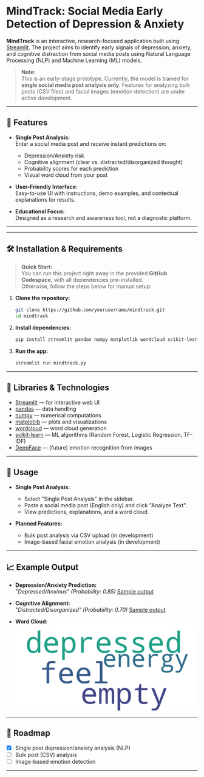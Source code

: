 # MindTrack: Social Media Early Detection of Depression & Anxiety

**MindTrack** is an interactive, research-focused application built using [Streamlit](https://streamlit.io/). The project aims to identify early signals of depression, anxiety, and cognitive distraction from social media posts using Natural Language Processing (NLP) and Machine Learning (ML) models.

> **Note:**  
> This is an early-stage prototype. Currently, the model is trained for **single social media post analysis only**. Features for analyzing bulk posts (CSV files) and facial images (emotion detection) are under active development.

---

## 🚀 Features

- **Single Post Analysis:**  
  Enter a social media post and receive instant predictions on:
  - Depression/Anxiety risk
  - Cognitive alignment (clear vs. distracted/disorganized thought)
  - Probability scores for each prediction
  - Visual word cloud from your post

- **User-Friendly Interface:**  
  Easy-to-use UI with instructions, demo examples, and contextual explanations for results.

- **Educational Focus:**  
  Designed as a research and awareness tool, not a diagnostic platform.

---


---

## 🛠️ Installation & Requirements

> **Quick Start:**  
> You can run this project right away in the provided **GitHub Codespace**, with all dependencies pre-installed.  
> Otherwise, follow the steps below for manual setup:

1. **Clone the repository:**
    ```bash
    git clone https://github.com/yourusername/mindtrack.git
    cd mindtrack
    ```

2. **Install dependencies:**
    ```bash
    pip install streamlit pandas numpy matplotlib wordcloud scikit-learn deepface
    ```

3. **Run the app:**
    ```bash
    streamlit run mindtrack.py
    ```

---

## 🧰 Libraries & Technologies

- [Streamlit](https://streamlit.io/) — for interactive web UI
- [pandas](https://pandas.pydata.org/) — data handling
- [numpy](https://numpy.org/) — numerical computations
- [matplotlib](https://matplotlib.org/) — plots and visualizations
- [wordcloud](https://github.com/amueller/word_cloud) — word cloud generation
- [scikit-learn](https://scikit-learn.org/) — ML algorithms (Random Forest, Logistic Regression, TF-IDF)
- [DeepFace](https://github.com/serengil/deepface) — (future) emotion recognition from images

---

## 📝 Usage

- **Single Post Analysis:**
  - Select "Single Post Analysis" in the sidebar.
  - Paste a social media post (English only) and click "Analyze Text".
  - View predictions, explanations, and a word cloud.

- **Planned Features:**
  - Bulk post analysis via CSV upload (in development)
  - Image-based facial emotion analysis (in development)

---

## 📈 Example Output

- **Depression/Anxiety Prediction:**  
  _"Depressed/Anxious" (Probability: 0.85)_
  [Sample output](output1.png)

- **Cognitive Alignment:**  
  _"Distracted/Disorganized" (Probability: 0.70)_
  [Sample output](output3.png)

- **Word Cloud:**  
  ![Sample Word Cloud](wordcloud.png)



---


## 🔭 Roadmap

- [x] Single post depression/anxiety analysis (NLP)
- [ ] Bulk post (CSV) analysis
- [ ] Image-based emotion detection

---


